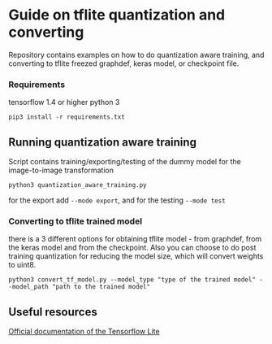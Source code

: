 # Guide on tflite quantization and converting

Repository contains examples on how to do quantization aware training, and converting to tflite freezed graphdef, keras model, or checkpoint file.

### Requirements

tensorflow 1.4 or higher
python 3
```
pip3 install -r requirements.txt
```

## Running quantization aware training
Script contains training/exporting/testing of the dummy model for the image-to-image transformation

```
python3 quantization_aware_training.py
```
for the export add ```--mode export```, and for the testing ```--mode test```

### Converting to tflite trained model
there is a 3 different options for obtaining tflite model - from graphdef, from the keras model and from the checkpoint. Also you can choose to do post training quantization for reducing the model size, which will convert weights to uint8.
```
python3 convert_tf_model.py --model_type "type of the trained model" --model_path "path to the trained model"
```

## Useful resources
[Official documentation of the Tensorflow Lite](https://www.tensorflow.org/lite/guide/get_started) 
